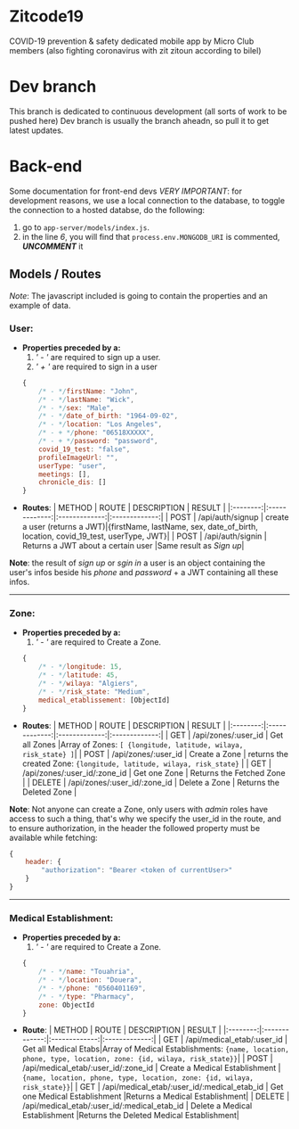 # Zitcode19

COVID-19 prevention &amp; safety dedicated mobile app by Micro Club members (also fighting coronavirus with zit zitoun according to bilel)

# Dev branch
This branch is dedicated to continuous development (all sorts of work to be pushed here)
Dev branch is usually the branch aheadn, so pull it to get latest updates.

# Back-end
Some documentation for front-end devs
_VERY IMPORTANT_: for development reasons, we use a local connection to the database, to toggle the connection to a hosted databse, do the following:
1. go to `app-server/models/index.js`.
2. in the line _6_, you will find that `process.env.MONGODB_URI` is commented, **_UNCOMMENT_** it

## Models / Routes
_Note_: The javascript included is going to contain the properties and an example of data.
### User:
+ **Properties preceded by a:**
	1. _' - '_ are required to sign up a user.
	2. _' + '_ are required to sign in a user
	```javascript
	{
		/* - */firstName: "John",
		/* - */lastName: "Wick",
		/* - */sex: "Male",
		/* - */date_of_birth: "1964-09-02",
		/* - */location: "Los Angeles",
		/* - + */phone: "06518XXXXX",
		/* - + */password: "password",
		covid_19_test: "false",
		profileImageUrl: "",
		userType: "user",
		meetings: [],
		chronicle_dis: []
	}
	```
+ **Routes**:
	| METHOD | ROUTE | DESCRIPTION | RESULT |
	|:--------:|:-------------:|:-------------:|:-------------:|
	| POST | /api/auth/signup | create a user (returns a JWT)|{firstName, lastName, sex, date_of_birth, location, covid_19_test, userType, JWT}|
	| POST | /api/auth/signin | Returns a JWT about a certain user |Same result as _Sign up_|

**Note**: the result of _sign up_ or _sgin in_ a user is an object containing the user's infos beside his _phone_ and _password_ + a JWT containing all these infos.

---
### Zone:

+ **Properties preceded by a:**
	1. _' - '_ are required to Create a Zone.
	```javascript
	{
		/* - */longitude: 15,
		/* - */latitude: 45,
		/* - */wilaya: "Algiers",
		/* - */risk_state: "Medium",
		medical_etablissement: [ObjectId]
	}
	```
+ **Routes**:
	| METHOD | ROUTE | DESCRIPTION | RESULT |
	|:--------:|:-------------:|:-------------:|:-------------:|
	| GET | /api/zones/:user_id | Get all Zones |Array of Zones: `[ {longitude, latitude, wilaya, risk_state} ]`|
	| POST | /api/zones/:user_id | Create a Zone | returns the created Zone: `{longitude, latitude, wilaya, risk_state}` |
	| GET | /api/zones/:user_id/:zone_id | Get one Zone | Returns the Fetched Zone |
	| DELETE | /api/zones/:user_id/:zone_id | Delete a Zone | Returns the Deleted Zone |

**Note**: Not anyone can create a Zone, only users with _admin_ roles have access to such a thing, that's why we specify the user_id in the route, and to ensure authorization, in the header the followed property must be available while fetching:
```javascript
{
	header: {
		"authorization": "Bearer <token of currentUser>"
	}
}
```
---

### Medical Establishment:

+ **Properties preceded by a:**
	1. _' - '_ are required to Create a Zone.
	```javascript
	{
		/* - */name: "Touahria",
		/* - */location: "Douera",
		/* - */phone: "0560401169",
		/* - */type: "Pharmacy",
		zone: ObjectId
	}
	```
+ **Route**:
	| METHOD | ROUTE | DESCRIPTION | RESULT |
	|:--------:|:-------------:|:-------------:|:-------------:|
	| GET | /api/medical_etab/:user_id | Get all Medical Etabs|Array of Medical Establishments: `{name, location, phone, type, location, zone: {id, wilaya, risk_state}}`|
	| POST | /api/medical_etab/:user_id/:zone_id | Create a Medical Establishment |`{name, location, phone, type, location, zone: {id, wilaya, risk_state}}`|
	| GET | /api/medical_etab/:user_id/:medical_etab_id | Get one Medical Establishment |Returns a Medical Establishment|
	| DELETE | /api/medical_etab/:user_id/:medical_etab_id | Delete a Medical Establishment |Returns the Deleted Medical Establishment|
